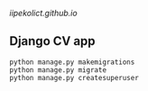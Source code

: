 _iipekolict.github.io_

## Django CV app

[//]: # 'sudo params:'
[//]: # 'iipekolict'
[//]: # 'Zhenek228'

```shell
python manage.py makemigrations
python manage.py migrate
python manage.py createsuperuser
```
